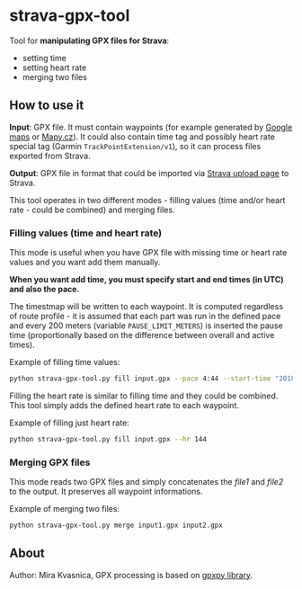 # strava-gpx-tool

Tool for **manipulating GPX files for Strava**:

- setting time
- setting heart rate
- merging two files

## How to use it

**Input**: GPX file. It must contain waypoints (for example generated by [Google maps](https://maps.google.com) or [Mapy.cz](https://mapy.cz)). It could also contain time tag and possibly heart rate special tag (Garmin `TrackPointExtension/v1`), so it can process files exported from Strava.

**Output**: GPX file in format that could be imported via [Strava upload page](https://www.strava.com/upload/select) to Strava.

This tool operates in two different modes - filling values (time and/or heart rate - could be combined) and merging files.

### Filling values (time and heart rate)

This mode is useful when you have GPX file with missing time or heart rate values and you want add them manually.

**When you want add time, you must specify start and end times (in UTC) and also the pace.**

The timestmap will be written to each waypoint. It is computed regardless of route profile - it is assumed that each part was run in the defined pace and every 200 meters (variable `PAUSE_LIMIT_METERS`) is inserted the pause time (proportionally based on the difference between overall and active times).

Example of filling time values:

```bash
python strava-gpx-tool.py fill input.gpx --pace 4:44 --start-time "2018-09-15 17:53:10" --end-time "2018-09-15 19:39:50"
```

Filling the heart rate is similar to filling time and they could be combined. This tool simply adds the defined heart rate to each waypoint.

Example of filling just heart rate:

```bash
python strava-gpx-tool.py fill input.gpx --hr 144
```

### Merging GPX files

This mode reads two GPX files and simply concatenates the *file1* and *file2* to the output. It preserves all waypoint informations.

Example of merging two files:

```bash
python strava-gpx-tool.py merge input1.gpx input2.gpx
```

## About

Author: Mira Kvasnica, GPX processing is based on [gpxpy library](https://github.com/tkrajina/gpxpy).